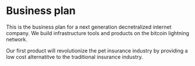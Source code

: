 # Business plan

This is the business plan for a next generation decnetralized internet company.
We build infrastructure tools and products on the bitcoin lightning network.

Our first product will revolutionize the pet insurance industry by providing a low cost alternatitve to the traditional insurance industry.
